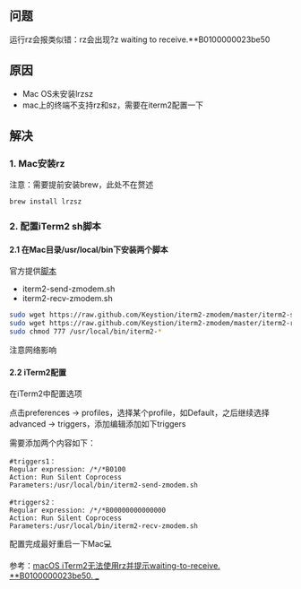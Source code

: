 ## 问题

运行rz会报类似错：rz会出现?z waiting to receive.**B0100000023be50

## 原因

- Mac OS未安装lrzsz
- mac上的终端不支持rz和sz，需要在iterm2配置一下

## 解决

### 1. Mac安装rz

注意：需要提前安装brew，此处不在赘述

```sh
brew install lrzsz
```

### 2. 配置iTerm2 sh脚本

#### 2.1 在Mac目录/usr/local/bin下安装两个脚本

官方提供[脚本](https://github.com/Keystion/iterm2-zmodem)

- iterm2-send-zmodem.sh
- iterm2-recv-zmodem.sh

```sh
sudo wget https://raw.github.com/Keystion/iterm2-zmodem/master/iterm2-send-zmodem.sh
sudo wget https://raw.github.com/Keystion/iterm2-zmodem/master/iterm2-recv-zmodem.sh
sudo chmod 777 /usr/local/bin/iterm2-*	
```

注意网络影响

#### 2.2 iTerm2配置

在iTerm2中配置选项

点击preferences → profiles，选择某个profile，如Default，之后继续选择advanced → triggers，添加编辑添加如下triggers

需要添加两个内容如下：

```shell
#triggers1：
Regular expression: /*/*B0100
Action: Run Silent Coprocess
Parameters:/usr/local/bin/iterm2-send-zmodem.sh
 
#triggers2：
Regular expression: /*/*B00000000000000
Action: Run Silent Coprocess
Parameters:/usr/local/bin/iterm2-recv-zmodem.sh
```

配置完成最好重启一下Mac💻



参考：[macOS iTerm2无法使用rz并提示waiting-to-receive. **B0100000023be50. _](https://webclown.net/2020/06/19/macOS-iTerm2%E6%97%A0%E6%B3%95%E4%BD%BF%E7%94%A8rz%E5%B9%B6%E6%8F%90%E7%A4%BAwaiting-to-receive%E3%80%90%E8%BD%AC%E3%80%91/)